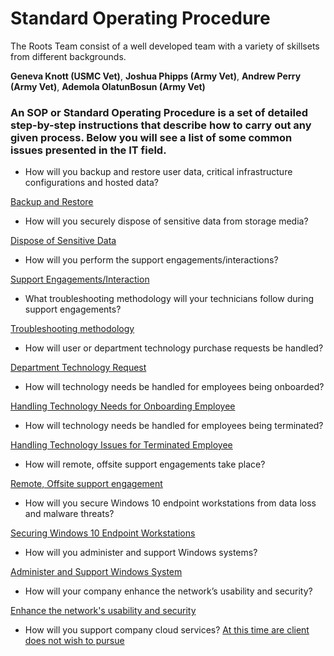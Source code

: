 # Standard Operating Procedure

The Roots Team consist of a well developed team with a variety of skillsets from different backgrounds. 

**Geneva Knott (USMC Vet)**, **Joshua Phipps (Army Vet)**, **Andrew Perry (Army Vet)**, **Ademola OlatunBosun (Army Vet)**

### An SOP or Standard Operating Procedure is a set of detailed step-by-step instructions that describe how to carry out any given process. Below you will see a list of some common issues presented in the IT field.

+ How will you backup and restore user data, critical infrastructure configurations and hosted data?

[Backup and Restore](https://github.com/THE-ROOTS/FOR-SOPS/blob/main/Backup%20and%20Recovery%20Procedures.pdf) 

+ How will you securely dispose of sensitive data from storage media?

[Dispose of Sensitive Data](https://github.com/THE-ROOTS/FOR-SOPS/blob/main/Secure%20Disposal%20of%20Sensitive%20Data.pdf)

+ How will you perform the support engagements/interactions?

[Support Engagements/Interaction](https://github.com/THE-ROOTS/FOR-SOPS/blob/main/Support%20Engagement.pdf)

+ What troubleshooting methodology will your technicians follow during support engagements?

[Troubleshooting methodology](https://github.com/THE-ROOTS/FOR-SOPS/blob/main/Troubleshooting%20Methodology.pdf)

+ How will user or department technology purchase requests be handled?

[Department Technology Request](https://github.com/THE-ROOTS/FOR-SOPS/blob/main/Department%20Technology%20Purchase%20Requests.pdf)

+ How will technology needs be handled for employees being onboarded?

[Handling Technology Needs for Onboarding Employee](https://github.com/THE-ROOTS/FOR-SOPS/blob/main/Handling%20Technology%20for%20Onboard.pdf)

+ How will technology needs be handled for employees being terminated?

[Handling Technology Issues for Terminated Employee](https://github.com/THE-ROOTS/FOR-SOPS/blob/main/Handling%20Technology%20for%20Terminated%20Employees.pdf)

+ How will remote, offsite support engagements take place?

[Remote, Offsite support engagement](https://github.com/THE-ROOTS/FOR-SOPS/blob/main/Remote%20Offsite%20Support.pdf)

+ How will you secure Windows 10 endpoint workstations from data loss and malware threats?

[Securing Windows 10 Endpoint Workstations](https://github.com/THE-ROOTS/FOR-SOPS/blob/main/Securing%20Windows%2010%20Endpoint%20Workstations)

+ How will you administer and support Windows systems?

[Administer and Support Windows System](https://github.com/THE-ROOTS/FOR-SOPS/blob/main/Administer%20and%20Support%20Windows%20System.pdf)

+ How will your company enhance the network’s usability and security?

[Enhance the network's usability and security](https://github.com/THE-ROOTS/FOR-SOPS/blob/main/Enhance%20the%20Network.pdf)

+ How will you support company cloud services?
[At this time are client does not wish to pursue](https://github.com/THE-ROOTS/FOR-SOPS/blob/main/Create%20Support%20Company%20Cloud%20Service.pdf) 


